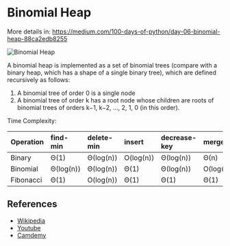 # Binomial Heap

More details in:
https://medium.com/100-days-of-python/day-06-binomial-heap-88ca2edb8255

![Binomial Heap](https://upload.wikimedia.org/wikipedia/commons/thumb/c/cf/Binomial_Trees.svg/500px-Binomial_Trees.svg.png)

A binomial heap is implemented as a set of binomial trees (compare with a binary heap, which has a shape of a single binary tree), which are defined recursively as follows:

1. A binomial tree of order 0 is a single node
2. A binomial tree of order k has a root node whose children are roots of binomial trees of orders k−1, k−2, ..., 2, 1, 0 (in this order).

Time Complexity:

| Operation   | find-min    | delete-min    | insert      | decrease-key  | merge      |
| :------     | :-----      | :-----        | :-----      | :-----        | :-----     |
| Binary      | Θ(1)        | Θ(log(n))     | O(log(n))   | Θ(log(n))     | Θ(n)       |
| Binomial    | Θ(log(n))   | Θ(log(n))     | Θ(1)        | Θ(log(n))     | O(log(n))  |
| Fibonacci   | Θ(1)        | O(log(n))     | Θ(1)        | Θ(1)          | Θ(1)       |


## References

- [Wikipedia](https://en.wikipedia.org/wiki/Binomial_heap)
- [Youtube](https://www.youtube.com/watch?v=m2T3cZWniXI)
- [Camdemy](http://u.camdemy.com/media/474)
